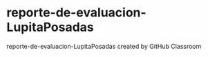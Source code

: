 # reporte-de-evaluacion-LupitaPosadas
reporte-de-evaluacion-LupitaPosadas created by GitHub Classroom
